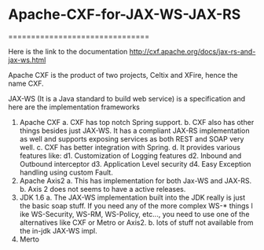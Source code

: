 # Apache-CXF-for-JAX-WS-JAX-RS
===============================

Here is the link to the documentation
http://cxf.apache.org/docs/jax-rs-and-jax-ws.html

Apache CXF is the product of two projects, Celtix and XFire, hence the name CXF.

JAX-WS (It is a Java standard to build web service) is a specification and here are the implementation frameworks
  1. Apache CXF
        a. CXF has top notch Spring support.
        b. CXF also has other things besides just JAX-WS. It has a compliant JAX-RS implementation as well and supports exposing 
          services as both REST and SOAP very well.
        c. CXF has better integration with Spring.
        d. It provides various features like:
            d1. Customization of Logging features
            d2. Inbound and Outbound interceptor
            d3. Application Level security
            d4. Easy Exception handling using custom Fault.
  2. Apache Axis2
        a. This has implementation for both Jax-WS and JAX-RS.
        b. Axis 2 does not seems to have a active releases.
  3. JDK 1.6 
        a. The JAX-WS implementation built into the JDK really is just the basic soap stuff. 
        If you need any of the more complex WS-* things l  ike WS-Security, WS-RM, WS-Policy, etc..., 
        you need to use one of the alternatives like CXF or Metro or Axis2.
        b. lots of stuff not available from the in-jdk JAX-WS impl.
  4. Merto
